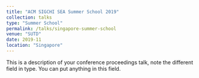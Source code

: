 ```yaml
---
title: "ACM SIGCHI SEA Summer School 2019"
collection: talks
type: "Summer School"
permalink: /talks/singapore-summer-school
venue: "SUTD"
date: 2019-11
location: "Singapore"
---
```


This is a description of your conference proceedings talk, note the different field in type. You can put anything in this field.
